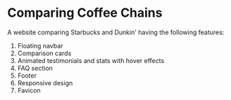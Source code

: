 # Comparing Coffee Chains

A website comparing Starbucks and Dunkin' having the following features:
1. Floating navbar
2. Comparison cards
3. Animated testimonials and stats with hover effects
4. FAQ section
5. Footer
6. Responsive design
7. Favicon

